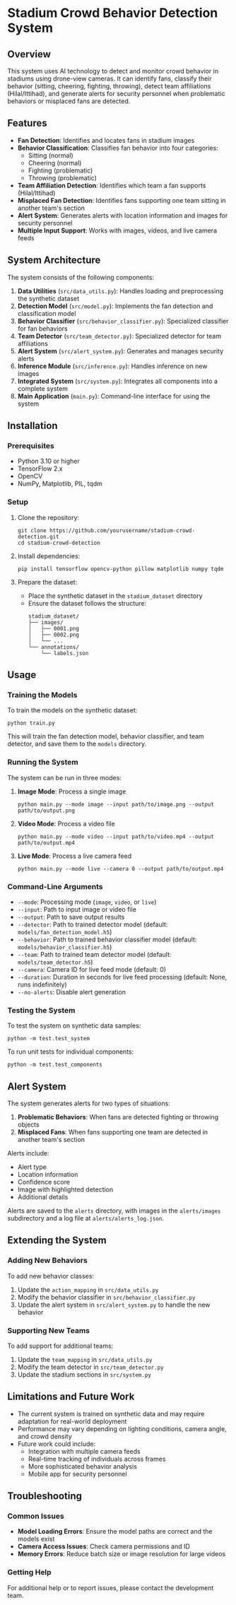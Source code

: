 # Stadium Crowd Behavior Detection System

## Overview

This system uses AI technology to detect and monitor crowd behavior in stadiums using drone-view cameras. It can identify fans, classify their behavior (sitting, cheering, fighting, throwing), detect team affiliations (Hilal/Ittihad), and generate alerts for security personnel when problematic behaviors or misplaced fans are detected.

## Features

- **Fan Detection**: Identifies and locates fans in stadium images
- **Behavior Classification**: Classifies fan behavior into four categories:
  - Sitting (normal)
  - Cheering (normal)
  - Fighting (problematic)
  - Throwing (problematic)
- **Team Affiliation Detection**: Identifies which team a fan supports (Hilal/Ittihad)
- **Misplaced Fan Detection**: Identifies fans supporting one team sitting in another team's section
- **Alert System**: Generates alerts with location information and images for security personnel
- **Multiple Input Support**: Works with images, videos, and live camera feeds

## System Architecture

The system consists of the following components:

1. **Data Utilities** (`src/data_utils.py`): Handles loading and preprocessing the synthetic dataset
2. **Detection Model** (`src/model.py`): Implements the fan detection and classification model
3. **Behavior Classifier** (`src/behavior_classifier.py`): Specialized classifier for fan behaviors
4. **Team Detector** (`src/team_detector.py`): Specialized detector for team affiliations
5. **Alert System** (`src/alert_system.py`): Generates and manages security alerts
6. **Inference Module** (`src/inference.py`): Handles inference on new images
7. **Integrated System** (`src/system.py`): Integrates all components into a complete system
8. **Main Application** (`main.py`): Command-line interface for using the system

## Installation

### Prerequisites

- Python 3.10 or higher
- TensorFlow 2.x
- OpenCV
- NumPy, Matplotlib, PIL, tqdm

### Setup

1. Clone the repository:
   ```
   git clone https://github.com/yourusername/stadium-crowd-detection.git
   cd stadium-crowd-detection
   ```

2. Install dependencies:
   ```
   pip install tensorflow opencv-python pillow matplotlib numpy tqdm
   ```

3. Prepare the dataset:
   - Place the synthetic dataset in the `stadium_dataset` directory
   - Ensure the dataset follows the structure:
     ```
     stadium_dataset/
     ├── images/
     │   ├── 0001.png
     │   ├── 0002.png
     │   └── ...
     └── annotations/
         └── labels.json
     ```

## Usage

### Training the Models

To train the models on the synthetic dataset:

```
python train.py
```

This will train the fan detection model, behavior classifier, and team detector, and save them to the `models` directory.

### Running the System

The system can be run in three modes:

1. **Image Mode**: Process a single image
   ```
   python main.py --mode image --input path/to/image.png --output path/to/output.png
   ```

2. **Video Mode**: Process a video file
   ```
   python main.py --mode video --input path/to/video.mp4 --output path/to/output.mp4
   ```

3. **Live Mode**: Process a live camera feed
   ```
   python main.py --mode live --camera 0 --output path/to/output.mp4
   ```

### Command-Line Arguments

- `--mode`: Processing mode (`image`, `video`, or `live`)
- `--input`: Path to input image or video file
- `--output`: Path to save output results
- `--detector`: Path to trained detector model (default: `models/fan_detection_model.h5`)
- `--behavior`: Path to trained behavior classifier model (default: `models/behavior_classifier.h5`)
- `--team`: Path to trained team detector model (default: `models/team_detector.h5`)
- `--camera`: Camera ID for live feed mode (default: 0)
- `--duration`: Duration in seconds for live feed processing (default: None, runs indefinitely)
- `--no-alerts`: Disable alert generation

### Testing the System

To test the system on synthetic data samples:

```
python -m test.test_system
```

To run unit tests for individual components:

```
python -m test.test_components
```

## Alert System

The system generates alerts for two types of situations:

1. **Problematic Behaviors**: When fans are detected fighting or throwing objects
2. **Misplaced Fans**: When fans supporting one team are detected in another team's section

Alerts include:
- Alert type
- Location information
- Confidence score
- Image with highlighted detection
- Additional details

Alerts are saved to the `alerts` directory, with images in the `alerts/images` subdirectory and a log file at `alerts/alerts_log.json`.

## Extending the System

### Adding New Behaviors

To add new behavior classes:

1. Update the `action_mapping` in `src/data_utils.py`
2. Modify the behavior classifier in `src/behavior_classifier.py`
3. Update the alert system in `src/alert_system.py` to handle the new behavior

### Supporting New Teams

To add support for additional teams:

1. Update the `team_mapping` in `src/data_utils.py`
2. Modify the team detector in `src/team_detector.py`
3. Update the stadium sections in `src/system.py`

## Limitations and Future Work

- The current system is trained on synthetic data and may require adaptation for real-world deployment
- Performance may vary depending on lighting conditions, camera angle, and crowd density
- Future work could include:
  - Integration with multiple camera feeds
  - Real-time tracking of individuals across frames
  - More sophisticated behavior analysis
  - Mobile app for security personnel

## Troubleshooting

### Common Issues

- **Model Loading Errors**: Ensure the model paths are correct and the models exist
- **Camera Access Issues**: Check camera permissions and ID
- **Memory Errors**: Reduce batch size or image resolution for large videos

### Getting Help

For additional help or to report issues, please contact the development team.
